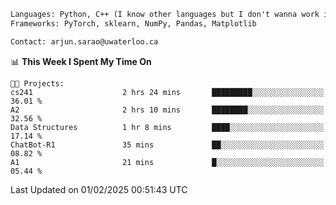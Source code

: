```txt
Languages: Python, C++ (I know other languages but I don't wanna work in em)
Frameworks: PyTorch, sklearn, NumPy, Pandas, Matplotlib

Contact: arjun.sarao@uwaterloo.ca
```

<!--START_SECTION:waka-->
📊 **This Week I Spent My Time On** 

```text
🐱‍💻 Projects: 
cs241                    2 hrs 24 mins       █████████░░░░░░░░░░░░░░░░   36.01 % 
A2                       2 hrs 10 mins       ████████░░░░░░░░░░░░░░░░░   32.56 % 
Data Structures          1 hr 8 mins         ████░░░░░░░░░░░░░░░░░░░░░   17.14 % 
ChatBot-R1               35 mins             ██░░░░░░░░░░░░░░░░░░░░░░░   08.82 % 
A1                       21 mins             █░░░░░░░░░░░░░░░░░░░░░░░░   05.44 % 
```


 Last Updated on 01/02/2025 00:51:43 UTC
<!--END_SECTION:waka-->
